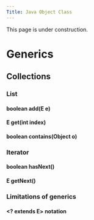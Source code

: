 ```yaml
---
Title: Java Object Class
---
```


This page is under construction.

# Generics

## Collections

### List<E>

#### boolean add(E e)

#### E get(int index)

#### boolean contains(Object o)

### Iterator<E>

#### boolean hasNext()

#### E getNext()

### Limitations of generics

#### <? extends E> notation
